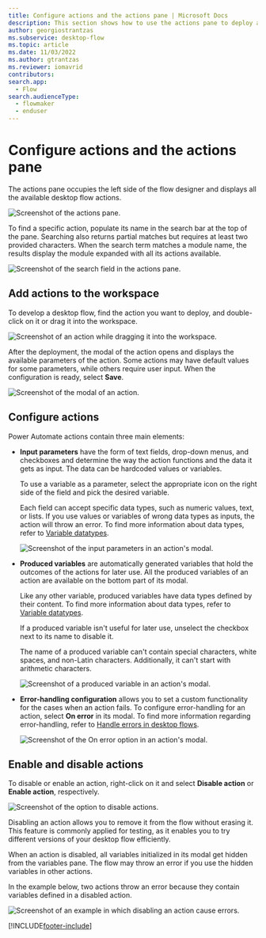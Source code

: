 ```yaml
---
title: Configure actions and the actions pane | Microsoft Docs
description: This section shows how to use the actions pane to deploy actions in the flow designer.
author: georgiostrantzas
ms.subservice: desktop-flow
ms.topic: article
ms.date: 11/03/2022
ms.author: gtrantzas
ms.reviewer: iomavrid
contributors:
search.app: 
  - Flow
search.audienceType: 
  - flowmaker
  - enduser
---
```


# Configure actions and the actions pane

The actions pane occupies the left side of the flow designer and displays all the available desktop flow actions.

![Screenshot of the actions pane.](media/actions-pane/actions-pane.png)

To find a specific action, populate its name in the search bar at the top of the pane. Searching also returns partial matches but requires at least two provided characters. When the search term matches a module name, the results display the module expanded with all its actions available.

![Screenshot of the search field in the actions pane.](media/actions-pane/actions-search.png)

## Add actions to the workspace

To develop a desktop flow, find the action you want to deploy, and double-click on it or drag it into the workspace.

![Screenshot of an action while dragging it into the workspace.](media/adding-actions/add-action.png)

After the deployment, the modal of the action opens and displays the available parameters of the action. Some actions may have default values for some parameters, while others require user input. When the configuration is ready, select **Save**.

![Screenshot of the modal of an action.](media/adding-actions/action-properties.png)

## Configure actions

Power Automate actions contain three main elements:

- **Input parameters**  have the form of text fields, drop-down menus, and checkboxes and determine the way the action functions and the data it gets as input. The data can be hardcoded values or variables.

    To use a variable as a parameter, select the appropriate icon on the right side of the field and pick the desired variable.

    Each field can accept specific data types, such as numeric values, text, or lists. If you use values or variables of wrong data types as inputs, the action will throw an error. To find more information about data types, refer to [Variable datatypes](variable-data-types.md).

   ![Screenshot of the input parameters in an action's modal.](media/configuring-actions/action-input-parameteres.png)

- **Produced variables** are automatically generated variables that hold the outcomes of the actions for later use. All the produced variables of an action are available on the bottom part of its modal.

    Like any other variable, produced variables have data types defined by their content. To find more information about data types, refer to [Variable datatypes](variable-data-types.md).

    If a produced variable isn't useful for later use, unselect the checkbox next to its name to disable it.

    The name of a produced variable can't contain special characters, white spaces, and non-Latin characters. Additionally, it can't start with arithmetic characters.

    ![Screenshot of a produced variable in an action's modal.](media/configuring-actions/action-produced-variables.png)

- **Error-handling configuration** allows you to set a custom functionality for the cases when an action fails. To configure error-handling for an action, select **On error** in its modal. To find more information regarding error-handling, refer to [Handle errors in desktop flows](errors.md).

    ![Screenshot of the On error option in an action's modal.](media/configuring-actions/action-on-error.png)

## Enable and disable actions

To disable or enable an action, right-click on it and select **Disable action** or **Enable action**, respectively.

![Screenshot of the option to disable actions.](media/enabling-disabling-actions/enable-disable-action.png)

Disabling an action allows you to remove it from the flow without erasing it. This feature is commonly applied for testing, as it enables you to try different versions of your desktop flow efficiently.

When an action is disabled, all variables initialized in its modal get hidden from the variables pane. The flow may throw an error if you use the hidden variables in other actions.

In the example below, two actions throw an error because they contain variables defined in a disabled action.

![Screenshot of an example in which disabling an action cause errors.](media/enabling-disabling-actions/enable-disable-action-variables.png)

[!INCLUDE[footer-include](../includes/footer-banner.md)]
